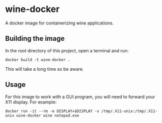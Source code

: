 # wine-docker

A docker image for containerizing wine applications.

## Building the image

In the root directory of this project, open a terminal and run:

```docker build -t wine-docker .```

This will take a long time so be aware.

## Usage

For this image to work with a GUI program, you will need to forward your X11 display. For example:

``` 
docker run -it --rm -e DISPLAY=$DISPLAY -v /tmp/.X11-unix:/tmp/.X11-unix wine-docker wine notepad.exe
```

